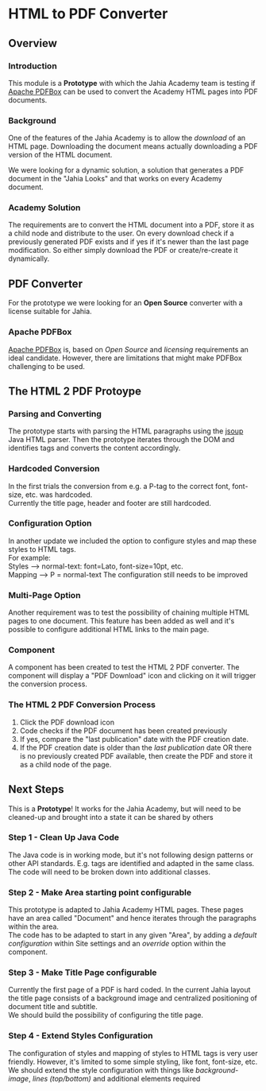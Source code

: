 # HTML to PDF Converter

## Overview

### Introduction
This module is a **Prototype** with which the Jahia Academy team is testing if [Apache PDFBox](https://pdfbox.apache.org/) can be used to convert the Academy HTML pages into PDF documents.

### Background
One of the features of the Jahia Academy is to allow the *download* of an HTML page. Downloading the document means actually downloading a PDF version of the HTML document.

We were looking for a dynamic solution, a solution that generates a PDF document in the "Jahia Looks" and that works on every Academy document.

### Academy Solution
The requirements are to convert the HTML document into a PDF, store it as a child node and distribute to the user. On every download check if a previously generated PDF exists and if yes if it's newer than the last page modification. So either simply download the PDF or create/re-create it dynamically.

## PDF Converter
For the prototype we were looking for an **Open Source** converter with a license suitable for Jahia.

### Apache PDFBox
[Apache PDFBox](https://pdfbox.apache.org/) is, based on *Open Source* and *licensing* requirements an ideal candidate. However, there are limitations that might make PDFBox challenging to be used.

## The HTML 2 PDF Protoype

### Parsing and Converting

The prototype starts with parsing the HTML paragraphs using the [jsoup](http://jsoup.org/) Java HTML parser. Then the prototype iterates through the DOM and identifies tags and converts the content accordingly.

### Hardcoded Conversion
In the first trials the conversion from e.g. a P-tag to the correct font, font-size, etc. was hardcoded.<br/>
Currently the title page, header and footer are still hardcoded.

### Configuration Option
In another update we included the option to configure styles and map these styles to HTML tags.<br/>
For example:<br/>
Styles --> normal-text: font=Lato, font-size=10pt, etc.<br/>
Mapping --> P = normal-text
The configuration still needs to be improved

### Multi-Page Option
Another requirement was to test the possibility of chaining multiple HTML pages to one document. This feature has been added as well and it's possible to configure additional HTML links to the main page.

### Component
A component has been created to test the HTML 2 PDF converter. The component will display a "PDF Download" icon and clicking on it will trigger the conversion process.

### The HTML 2 PDF Conversion Process
1. Click the PDF download icon
2. Code checks if the PDF document has been created previously
3. If yes, compare the "last publication" date with the PDF creation date.
4. If the PDF creation date is older than the *last publication* date OR there is no previously created PDF available, then create the PDF and store it as a child node of the page.

## Next Steps
This is a **Prototype**! It works for the Jahia Academy, but will need to be cleaned-up and brought into a state it can be shared by others

### Step 1 - Clean Up Java Code
The Java code is in working mode, but it's not following design patterns or other API standards. E.g. tags are identified and adapted in the same class. The code will need to be broken down into additional classes.

### Step 2 - Make Area starting point configurable
This prototype is adapted to Jahia Academy HTML pages. These pages have an area called "Document" and hence iterates through the paragraphs within the area. <br/>
The code has to be adapted to start in any given "Area", by adding a *default configuration* within Site settings and an *override* option within the component.

### Step 3 - Make Title Page configurable
Currently the first page of a PDF is hard coded. In the current Jahia layout the title page consists of a background image and centralized positioning of document title and subtitle.<br/>
We should build the possibility of configuring the title page.

### Step 4 - Extend Styles Configuration
The configuration of styles and mapping of styles to HTML tags is very user friendly. However, it's limited to some simple styling, like font, font-size, etc.<br/>
We should extend the style configuration with things like *background-image*, *lines (top/bottom)* and additional elements required 


